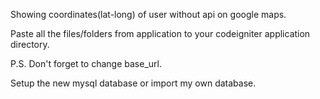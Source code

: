 Showing coordinates(lat-long) of user without api on google maps.

Paste all the files/folders from application to your codeigniter application directory.

P.S.
Don't forget to change base_url.

Setup the new mysql database or import my own database.
